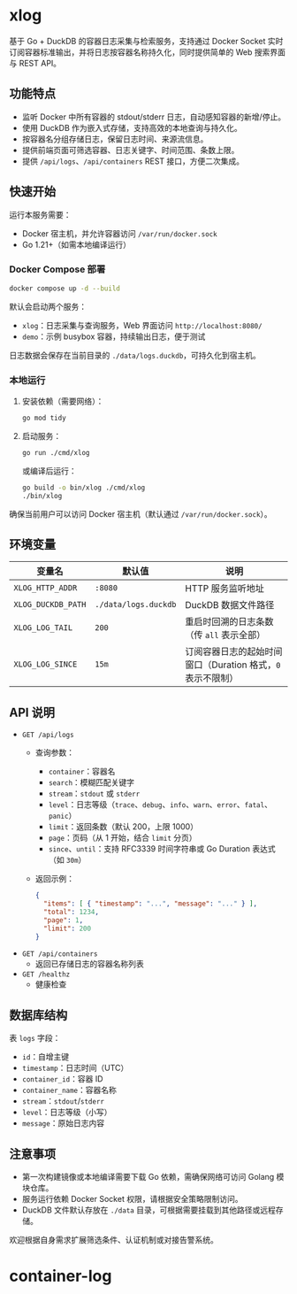 # xlog

基于 Go + DuckDB 的容器日志采集与检索服务，支持通过 Docker Socket 实时订阅容器标准输出，并将日志按容器名称持久化，同时提供简单的 Web 搜索界面与 REST API。

## 功能特点

- 监听 Docker 中所有容器的 stdout/stderr 日志，自动感知容器的新增/停止。
- 使用 DuckDB 作为嵌入式存储，支持高效的本地查询与持久化。
- 按容器名分组存储日志，保留日志时间、来源流信息。
- 提供前端页面可筛选容器、日志关键字、时间范围、条数上限。
- 提供 `/api/logs`、`/api/containers` REST 接口，方便二次集成。

## 快速开始

运行本服务需要：

- Docker 宿主机，并允许容器访问 `/var/run/docker.sock`
- Go 1.21+（如需本地编译运行）

### Docker Compose 部署

```bash
docker compose up -d --build
```

默认会启动两个服务：

- `xlog`：日志采集与查询服务，Web 界面访问 `http://localhost:8080/`
- `demo`：示例 busybox 容器，持续输出日志，便于测试

日志数据会保存在当前目录的 `./data/logs.duckdb`，可持久化到宿主机。

### 本地运行

1. 安装依赖（需要网络）：

   ```bash
   go mod tidy
   ```

2. 启动服务：

   ```bash
   go run ./cmd/xlog
   ```

   或编译后运行：

   ```bash
   go build -o bin/xlog ./cmd/xlog
   ./bin/xlog
   ```

确保当前用户可以访问 Docker 宿主机（默认通过 `/var/run/docker.sock`）。

## 环境变量

| 变量名 | 默认值 | 说明 |
| --- | --- | --- |
| `XLOG_HTTP_ADDR` | `:8080` | HTTP 服务监听地址 |
| `XLOG_DUCKDB_PATH` | `./data/logs.duckdb` | DuckDB 数据文件路径 |
| `XLOG_LOG_TAIL` | `200` | 重启时回溯的日志条数（传 `all` 表示全部） |
| `XLOG_LOG_SINCE` | `15m` | 订阅容器日志的起始时间窗口（Duration 格式，`0` 表示不限制） |

## API 说明

- `GET /api/logs`
  - 查询参数：
    - `container`：容器名
    - `search`：模糊匹配关键字
    - `stream`：`stdout` 或 `stderr`
    - `level`：日志等级（`trace`、`debug`、`info`、`warn`、`error`、`fatal`、`panic`）
    - `limit`：返回条数（默认 200，上限 1000）
    - `page`：页码（从 1 开始，结合 `limit` 分页）
    - `since`、`until`：支持 RFC3339 时间字符串或 Go Duration 表达式（如 `30m`）
  - 返回示例：

    ```json
    {
      "items": [ { "timestamp": "...", "message": "..." } ],
      "total": 1234,
      "page": 1,
      "limit": 200
    }
    ```
- `GET /api/containers`
  - 返回已存储日志的容器名称列表
- `GET /healthz`
  - 健康检查

## 数据库结构

表 `logs` 字段：

- `id`：自增主键
- `timestamp`：日志时间（UTC）
- `container_id`：容器 ID
- `container_name`：容器名称
- `stream`：`stdout`/`stderr`
- `level`：日志等级（小写）
- `message`：原始日志内容

## 注意事项

- 第一次构建镜像或本地编译需要下载 Go 依赖，需确保网络可访问 Golang 模块仓库。
- 服务运行依赖 Docker Socket 权限，请根据安全策略限制访问。
- DuckDB 文件默认存放在 `./data` 目录，可根据需要挂载到其他路径或远程存储。

欢迎根据自身需求扩展筛选条件、认证机制或对接告警系统。
# container-log
